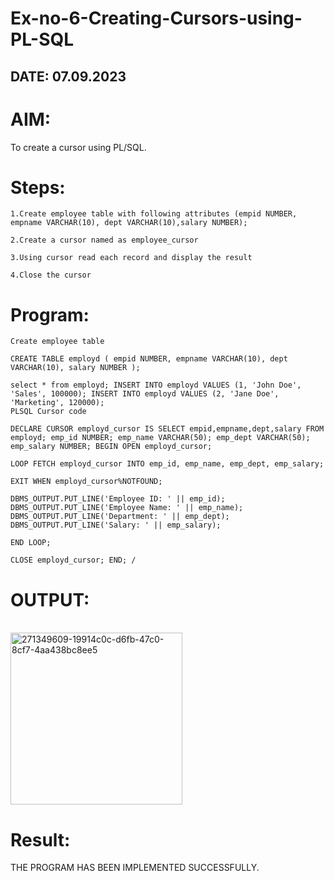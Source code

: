 # Ex-no-6-Creating-Cursors-using-PL-SQL

## DATE: 07.09.2023
# AIM: 
To create a cursor using PL/SQL.
# Steps:

    1.Create employee table with following attributes (empid NUMBER, empname VARCHAR(10), dept VARCHAR(10),salary NUMBER);

    2.Create a cursor named as employee_cursor

    3.Using cursor read each record and display the result

    4.Close the cursor

# Program:
```
Create employee table

CREATE TABLE employd ( empid NUMBER, empname VARCHAR(10), dept VARCHAR(10), salary NUMBER );

select * from employd; INSERT INTO employd VALUES (1, 'John Doe', 'Sales', 100000); INSERT INTO employd VALUES (2, 'Jane Doe', 'Marketing', 120000);
PLSQL Cursor code

DECLARE CURSOR employd_cursor IS SELECT empid,empname,dept,salary FROM employd; emp_id NUMBER; emp_name VARCHAR(50); emp_dept VARCHAR(50); emp_salary NUMBER; BEGIN OPEN employd_cursor;

LOOP FETCH employd_cursor INTO emp_id, emp_name, emp_dept, emp_salary;

EXIT WHEN employd_cursor%NOTFOUND;

DBMS_OUTPUT.PUT_LINE('Employee ID: ' || emp_id);
DBMS_OUTPUT.PUT_LINE('Employee Name: ' || emp_name);
DBMS_OUTPUT.PUT_LINE('Department: ' || emp_dept);
DBMS_OUTPUT.PUT_LINE('Salary: ' || emp_salary);

END LOOP;

CLOSE employd_cursor; END; /
```
# OUTPUT:
<br>
<img width="275" alt="271349609-19914c0c-d6fb-47c0-8cf7-4aa438bc8ee5" src="https://github.com/thrikesh/Ex-no-6-Creating-Cursors-using-PL-SQL/assets/119576222/c206e78b-3371-4e26-a2e6-a445fe143044">


# Result:
THE PROGRAM HAS BEEN IMPLEMENTED SUCCESSFULLY.
